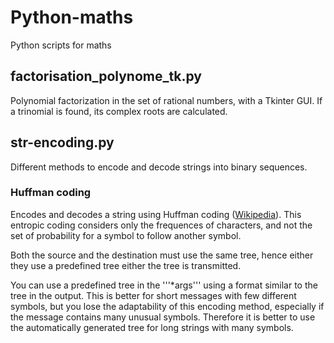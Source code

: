 # Python-maths

Python scripts for maths

## factorisation_polynome_tk.py

Polynomial factorization in the set of rational numbers, with a Tkinter GUI. If a trinomial is found, its complex roots are calculated.

## str-encoding.py

Different methods to encode and decode strings into binary sequences.

### Huffman coding

Encodes and decodes a string using Huffman coding ([Wikipedia](https://en.wikipedia.org/wiki/Huffman_coding)). This entropic coding considers only the frequences of characters, and not the set of probability for a symbol to follow another symbol.

Both the source and the destination must use the same tree, hence either they use a predefined tree either the tree is transmitted.

You can use a predefined tree in the '''\*args''' using a format similar to the tree in the output. This is better for short messages with few different symbols, but you lose the adaptability of this encoding method, especially if the message contains many unusual symbols. Therefore it is better to use the automatically generated tree for long strings with many symbols.
